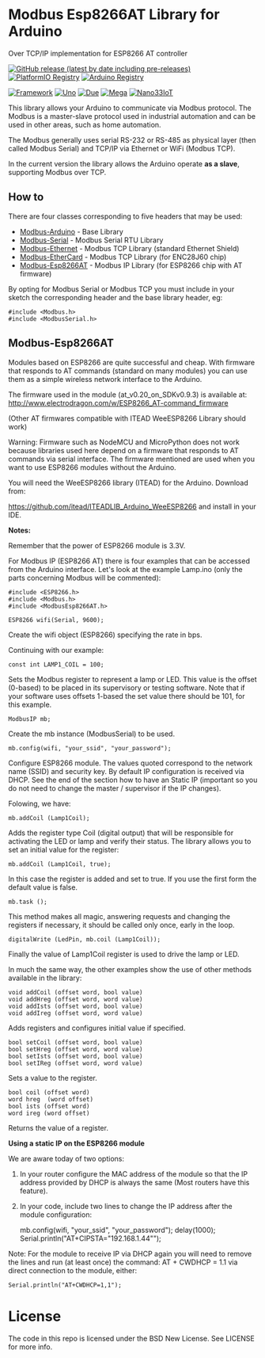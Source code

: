 # Modbus Esp8266AT Library for Arduino  
Over TCP/IP implementation for ESP8266 AT controller


[![GitHub release (latest by date including pre-releases)](https://img.shields.io/github/v/release/epsilonrt/modbus-esp8266at?include_prereleases)](https://github.com/epsilonrt/modbus-esp8266at/releases) 
[![PlatformIO Registry](https://badges.registry.platformio.org/packages/epsilonrt/library/modbus-esp8266at.svg)](https://registry.platformio.org/libraries/epsilonrt/modbus-esp8266at) 
[![Arduino Registry](https://www.ardu-badge.com/badge/Modbus-Esp8266AT.svg)](https://www.arduinolibraries.info/libraries/modbus-esp8266-at)

[![Framework](https://img.shields.io/badge/Framework-Arduino-blue)](https://www.arduino.cc/)
[![Uno](https://github.com/epsilonrt/modbus-esp8266at/actions/workflows/build_uno.yml/badge.svg)](https://github.com/epsilonrt/modbus-esp8266at/actions/workflows/build_uno.yml) 
[![Due](https://github.com/epsilonrt/modbus-esp8266at/actions/workflows/build_due.yml/badge.svg)](https://github.com/epsilonrt/modbus-esp8266at/actions/workflows/build_due.yml) 
[![Mega](https://github.com/epsilonrt/modbus-esp8266at/actions/workflows/build_mega.yml/badge.svg)](https://github.com/epsilonrt/modbus-esp8266at/actions/workflows/build_mega.yml) 
[![Nano33IoT](https://github.com/epsilonrt/modbus-esp8266at/actions/workflows/build_nano33iot.yml/badge.svg)](https://github.com/epsilonrt/modbus-esp8266at/actions/workflows/build_nano33iot.yml) 


This library allows your Arduino to communicate via Modbus protocol. The Modbus is a master-slave protocol
used in industrial automation and can be used in other areas, such as home automation.

The Modbus generally uses serial RS-232 or RS-485 as physical layer (then called Modbus Serial) and
TCP/IP via Ethernet or WiFi (Modbus TCP).

In the current version the library allows the Arduino operate **as a slave**, supporting Modbus over TCP.

## How to

There are four classes corresponding to five headers that may be used:

* [Modbus-Arduino](http://github.com/epsilonrt/modbus-arduino ) - Base Library
* [Modbus-Serial](https://github.com/epsilonrt/modbus-serial) - Modbus Serial RTU Library    
* [Modbus-Ethernet](https://github.com/epsilonrt/modbus-ethernet) - Modbus TCP Library (standard Ethernet Shield)   
* [Modbus-EtherCard](https://github.com/epsilonrt/modbus-ethercard) - Modbus TCP Library (for ENC28J60 chip)  
* [Modbus-Esp8266AT](https://github.com/epsilonrt/modbus-esp8266at) - Modbus IP Library (for ESP8266 chip with AT firmware)   

By opting for Modbus Serial or Modbus TCP you must include in your sketch the corresponding header and the base library header, eg:

    #include <Modbus.h>
    #include <ModbusSerial.h>

## Modbus-Esp8266AT

Modules based on ESP8266 are quite successful and cheap. With firmware that
responds to AT commands (standard on many modules) you can use them as a
simple wireless network interface to the Arduino.

The firmware used in the module (at_v0.20_on_SDKv0.9.3) is available at:
http://www.electrodragon.com/w/ESP8266_AT-command_firmware

(Other AT firmwares compatible with ITEAD WeeESP8266 Library should work)

Warning: Firmware such as NodeMCU and MicroPython does not work because libraries
used here depend on a firmware that responds to AT commands via serial interface.
The firmware mentioned are used when you want to use ESP8266 modules without the Arduino.

You will need the WeeESP8266 library (ITEAD) for the Arduino. Download from:

https://github.com/itead/ITEADLIB_Arduino_WeeESP8266 and install in your IDE.

**Notes:**

Remember that the power of ESP8266 module is 3.3V.

For Modbus IP (ESP8266 AT) there is four examples that can be accessed from the Arduino interface.
Let's look at the example Lamp.ino (only the parts concerning Modbus will be commented):

    #include <ESP8266.h>
    #include <Modbus.h>
    #include <ModbusEsp8266AT.h>

    ESP8266 wifi(Serial, 9600);
    
Create the wifi object (ESP8266) specifying the rate in bps.

Continuing with our example:

    const int LAMP1_COIL = 100;

Sets the Modbus register to represent a lamp or LED. This value is the offset (0-based) to be placed in its supervisory or testing software.
Note that if your software uses offsets 1-based the set value there should be 101, for this example.

    ModbusIP mb;

Create the mb instance (ModbusSerial) to be used.

    mb.config(wifi, "your_ssid", "your_password");

Configure ESP8266 module. The values quoted correspond to the network name (SSID) and security key.
By default IP configuration is received via DHCP. See the end of the section how to have an Static IP
(important so you do not need to change the master / supervisor if the IP changes).

Folowing, we have:

    mb.addCoil (Lamp1Coil);

Adds the register type Coil (digital output) that will be responsible for 
activating the LED or lamp and verify their status. 
The library allows you to set an initial value for the register:

    mb.addCoil (Lamp1Coil, true);

In this case the register is added and set to true. If you use the first form 
the default value is false.

    mb.task ();

This method makes all magic, answering requests and changing the registers if 
necessary, it should be called only once, early in the loop.

    digitalWrite (LedPin, mb.coil (Lamp1Coil));

Finally the value of Lamp1Coil register is used to drive the lamp or LED.

In much the same way, the other examples show the use of other methods available in the library:

    void addCoil (offset word, bool value)
    void addHreg (offset word, word value)
    void addIsts (offset word, bool value)
    void addIreg (offset word, word value)

Adds registers and configures initial value if specified.

    bool setCoil (offset word, bool value)
    bool setHreg (offset word, word value)
    bool setIsts (offset word, bool value)
    bool setIReg (offset word, word value)

Sets a value to the register.

    bool coil (offset word)
    word hreg  (word offset)
    bool ists (offset word)
    word ireg (word offset)

Returns the value of a register.


**Using a static IP on the ESP8266 module**

We are aware today of two options:

1. In your router configure the MAC address of the module so that the IP address provided by
DHCP is always the same (Most routers have this feature).

2. In your code, include two lines to change the IP address after the module configuration:

    mb.config(wifi, "your_ssid", "your_password");
    delay(1000);
    Serial.println("AT+CIPSTA=\"192.168.1.44\"");


Note: For the module to  receive IP via DHCP again you will need to remove the lines
and run (at least once) the command: AT + CWDHCP = 1.1 via direct connection to the module, either:


    Serial.println("AT+CWDHCP=1,1");

License
=======
The code in this repo is licensed under the BSD New License. See LICENSE for more info.

